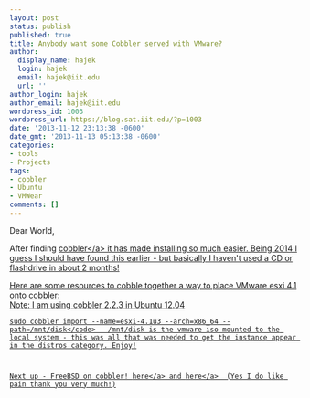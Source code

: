 ```yaml
---
layout: post
status: publish
published: true
title: Anybody want some Cobbler served with VMware?
author:
  display_name: hajek
  login: hajek
  email: hajek@iit.edu
  url: ''
author_login: hajek
author_email: hajek@iit.edu
wordpress_id: 1003
wordpress_url: https://blog.sat.iit.edu/?p=1003
date: '2013-11-12 23:13:38 -0600'
date_gmt: '2013-11-13 05:13:38 -0600'
categories:
- tools
- Projects
tags:
- cobbler
- Ubuntu
- VMWear
comments: []
---
```

<p>Dear World,</p>
<p>  After finding <a href="http:&#47;&#47;www.cobblerd.org" title="Cobbler! Woot!">cobbler<&#47;a> it has made installing so much easier.  Being 2014 I guess I should have found this earlier - but basically I haven't used a CD or flashdrive in about 2 months!  </p>
<p>  Here are some resources to cobble together a way to place VMware esxi 4.1 onto cobbler:<br />
Note: I am using cobbler 2.2.3 in Ubuntu 12.04  </p>
<p><code>sudo cobbler import --name=esxi-4.1u3 --arch=x86_64 --path=&#47;mnt&#47;disk<&#47;code>   &#47;mnt&#47;disk is the vmware iso mounted to the local system - this was all that was needed to get the instance appear in the distros category. Enjoy!</p>
<p>Next up - FreeBSD on cobbler! <a href="http:&#47;&#47;blog.hostileadmin.com&#47;2013&#47;04&#47;11&#47;installing-freebsd-via-cobbler&#47;">here<&#47;a> and <a href="http:&#47;&#47;www.cobblerd.org&#47;manuals&#47;2.2.3&#47;1&#47;2_-_Distribution_Support.html">here<&#47;a>  (Yes I do like pain thank you very much!)</p>

